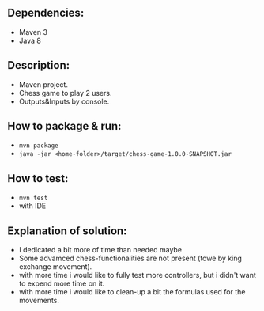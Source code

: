 Dependencies:
-----------------------
- Maven 3
- Java 8


Description:
-----------------------

- Maven project.
- Chess game to play 2 users.
- Outputs&Inputs by console.


How to package & run:
-----------------------

- ``mvn package``
- ``java -jar <home-folder>/target/chess-game-1.0.0-SNAPSHOT.jar``


How to test:
-----------------------

- ``mvn test``
- with IDE


Explanation of solution:
-----------------------

- I dedicated a bit more of time than needed maybe
- Some advamced chess-functionalities are not present (towe by king exchange movement).
- with more time i would like to fully test more controllers, but i didn't want to expend more time on it.
- with more time i would like to clean-up a bit the formulas used for the movements. 

